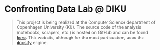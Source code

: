 # Confronting Data Lab @ DIKU

> This project is being realized at the Computer Science department of Copenhagen University (KU).
> The source code of the analysis (notebooks, scrapers, etc.) is hosted on GitHub and can be found [here](https://github.com/jethronap/AsylumData_KU).
This website, although for the most part custom, uses the [docsify](https://docsify.js.org) engine.
